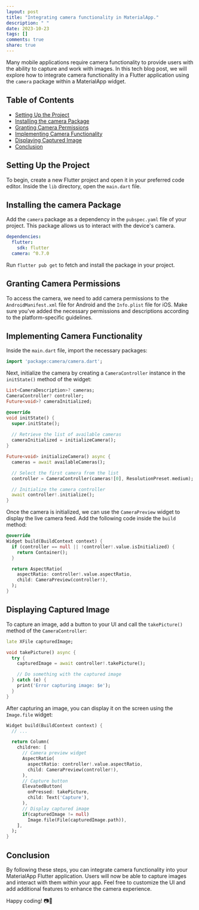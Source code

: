 ```yaml
---
layout: post
title: "Integrating camera functionality in MaterialApp."
description: " "
date: 2023-10-23
tags: []
comments: true
share: true
---
```


Many mobile applications require camera functionality to provide users with the ability to capture and work with images. In this tech blog post, we will explore how to integrate camera functionality in a Flutter application using the `camera` package within a MaterialApp widget.

## Table of Contents
- [Setting Up the Project](#setting-up-the-project)
- [Installing the camera Package](#installing-the-camera-package)
- [Granting Camera Permissions](#granting-camera-permissions)
- [Implementing Camera Functionality](#implementing-camera-functionality)
- [Displaying Captured Image](#displaying-captured-image)
- [Conclusion](#conclusion)

## Setting Up the Project

To begin, create a new Flutter project and open it in your preferred code editor. Inside the `lib` directory, open the `main.dart` file.

## Installing the camera Package

Add the `camera` package as a dependency in the `pubspec.yaml` file of your project. This package allows us to interact with the device's camera.

```yaml
dependencies:
  flutter:
    sdk: flutter
  camera: ^0.7.0
```

Run `flutter pub get` to fetch and install the package in your project.

## Granting Camera Permissions

To access the camera, we need to add camera permissions to the `AndroidManifest.xml` file for Android and the `Info.plist` file for iOS. Make sure you've added the necessary permissions and descriptions according to the platform-specific guidelines.

## Implementing Camera Functionality

Inside the `main.dart` file, import the necessary packages:

```dart
import 'package:camera/camera.dart';
```

Next, initialize the camera by creating a `CameraController` instance in the `initState()` method of the widget:

```dart
List<CameraDescription>? cameras;
CameraController? controller;
Future<void>? cameraInitialized;

@override
void initState() {
  super.initState();
  
  // Retrieve the list of available cameras
  cameraInitialized = initializeCamera();
}

Future<void> initializeCamera() async {
  cameras = await availableCameras();

  // Select the first camera from the list
  controller = CameraController(cameras![0], ResolutionPreset.medium);

  // Initialize the camera controller
  await controller!.initialize();
}
```

Once the camera is initialized, we can use the `CameraPreview` widget to display the live camera feed. Add the following code inside the `build` method:

```dart
@override
Widget build(BuildContext context) {
  if (controller == null || !controller!.value.isInitialized) {
    return Container();
  }

  return AspectRatio(
    aspectRatio: controller!.value.aspectRatio,
    child: CameraPreview(controller!),
  );
}
```

## Displaying Captured Image

To capture an image, add a button to your UI and call the `takePicture()` method of the `CameraController`:

```dart
late XFile capturedImage;

void takePicture() async {
  try {
    capturedImage = await controller!.takePicture();

    // Do something with the captured image
  } catch (e) {
    print('Error capturing image: $e');
  }
}
```

After capturing an image, you can display it on the screen using the `Image.file` widget:

```dart
Widget build(BuildContext context) {
  // ...

  return Column(
    children: [
      // Camera preview widget
      AspectRatio(
        aspectRatio: controller!.value.aspectRatio,
        child: CameraPreview(controller!),
      ),
      // Capture button
      ElevatedButton(
        onPressed: takePicture,
        child: Text('Capture'),
      ),
      // Display captured image
      if(capturedImage != null)
        Image.file(File(capturedImage.path)),
    ],
  );
}
```

## Conclusion

By following these steps, you can integrate camera functionality into your MaterialApp Flutter application. Users will now be able to capture images and interact with them within your app. Feel free to customize the UI and add additional features to enhance the camera experience.

Happy coding! 📷🚀